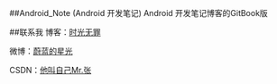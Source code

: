 ##Android_Note (Android 开发笔记)
Android 开发笔记博客的GitBook版

##联系我
博客：[时光无罪](http://www.sinlesstime.com/)

微博：[蔚蓝的星光](http://weibo.com/zyansen)

CSDN：[他叫自己Mr.张](http://www.sinlesstime.com/)
